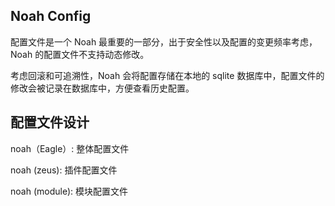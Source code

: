 ## Noah Config

配置文件是一个 Noah 最重要的一部分，出于安全性以及配置的变更频率考虑，Noah 的配置文件不支持动态修改。 

考虑回滚和可追溯性，Noah 会将配置存储在本地的 sqlite 数据库中，配置文件的修改会被记录在数据库中，方便查看历史配置。


## 配置文件设计

noah（Eagle）: 整体配置文件

noah (zeus): 插件配置文件

noah (module): 模块配置文件
